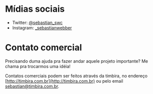 # Mídias sociais

- Twitter: [@sebastian_swc](https://twitter.com/sebastian_swc)
- Instagram: [_sebastianwebber](https://www.instagram.com/_sebastianwebber/)

# Contato comercial

Precisando duma ajuda pra fazer andar aquele projeto importante? Me chama pra trocarmos uma idéia!

Contatos comerciais podem ser feitos através da timbira, no endereço [http://timbira.com.br](http://timbira.com.br) ou pelo email [sebastian@timbira.com.br](mailto:sebastian@timbira.com.br).
